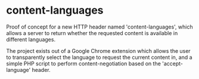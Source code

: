 content-languages
=================
Proof of concept for a new HTTP header named 'content-languages', which allows a server to return whether the requested content is available in different languages. 

The project exists out of a Google Chrome extension which allows the user to transparently select the language to request the current content in, and a simple PHP script to perform content-negotiation based on the 'accept-language' header. 

